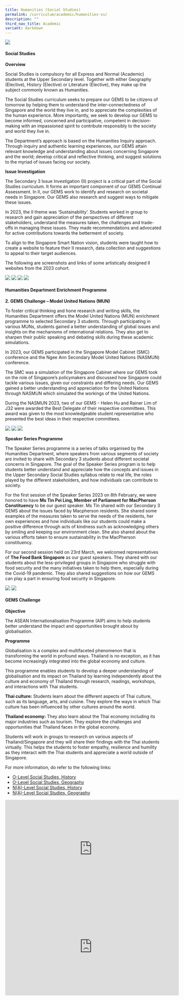```yaml
---
title: Humanities (Social Studies)
permalink: /curriculum/academic/humanities-ss/
description: ""
third_nav_title: Academic
variant: markdown
---
```

![](/images/humanities_department_2.jpg)


#### Social Studies
        
**Overview**

Social Studies is compulsory for all Express and Normal (Academic) students at the Upper Secondary level. Together with either Geography (Elective), History (Elective) or Literature (Elective), they make up the subject commonly known as Humanities.

The Social Studies curriculum seeks to prepare our GEMS to be citizens of tomorrow by helping them to understand the inter-connectedness of Singapore and the world they live in, and to appreciate the complexities of the human experience. More importantly, we seek to develop our GEMS to become informed, concerned and participative, competent in decision-making with an impassioned spirit to contribute responsibly to the society and world they live in.

The Department’s approach is based on the Humanities Inquiry approach. Through inquiry and authentic learning experiences, our GEMS attain relevant knowledge and understanding about issues concerning Singapore and the world; develop critical and reflective thinking, and suggest solutions to the myriad of issues facing our society.

**Issue Investigation**

The Secondary 3 Issue Investigation (II) project is a critical part of the Social Studies curriculum. It forms an important component of our GEMS Continual Assessment. In II, our GEMS work to identify and research on societal needs in Singapore. Our GEMS also research and suggest ways to mitigate these issues.

In 2023, the II theme was ‘Sustainability’. Students worked in group to research and gain appreciation of the perspectives of different stakeholders, understand the measures taken, the challenges and trade-offs in managing these issues. They made recommendations and advocated for active contributions towards the betterment of society.

To align to the Singapore Smart Nation vision, students were taught how to create a website to feature their II research, data collection and suggestions to appeal to their target audiences.

The following are screenshots and links of some artistically designed II websites from the 2023 cohort.

![](/images/2024_SS6.jpg)
![](/images/2024_SS7.jpg)
![](/images/2024_SS8.jpg)
![](/images/2024_SS9.jpg)



#### Humanities Department Enrichment Programme


**2. GEMS Challenge – Model United Nations (MUN)**

To foster critical thinking and hone research and writing skills, the Humanities Department offers the Model United Nations (MUN) enrichment programme to selected Secondary 3 students. Through participating in various MUNs, students gained a better understanding of global issues and insights on the mechanisms of international relations. They also get to sharpen their public speaking and debating skills during these academic simulations.

In 2023, our GEMS participated in the Singapore Model Cabinet (SMC) conference and the Ngee Ann Secondary Model United Nations (NASMUN) conference.


The SMC was a simulation of the Singapore Cabinet where our GEMS took on the role of Singapore’s policymakers and discussed how Singapore could tackle various issues, given our constraints and differing needs. Our GEMS gained a better understanding and appreciation for the United Nations through NASMUN which simulated the workings of the United Nations.

During the NASMUN 2023, two of our GEMS - Helen Hu and Rainer Lim of J32 were awarded the Best Delegate of their respective committees. This award was given to the most knowledgeable student representative who presented the best ideas in their respective committees.

![](/images/2024_SS1.jpg)
![](/images/2024_SS2.jpg)
![](/images/2024_SS3.jpg)


**Speaker Series Programme**

The Speaker Series programme is a series of talks organised by the Humanities Department, where speakers from various segments of society are invited to share with Secondary 3 students about different societal concerns in Singapore. The goal of the Speaker Series program is to help students better understand and appreciate how the concepts and issues in the Upper Secondary Social Studies syllabus relate to real life, the roles played by the different stakeholders, and how individuals can contribute to society.


For the first session of the Speaker Series 2023 on 8th February, we were honored to have **Ms Tin Pei Ling, Member of Parliament for MacPherson Constituency**&nbsp;to be our guest speaker. Ms Tin shared with our Secondary 3 GEMS about the issues faced by Macpherson residents. She shared some examples of the measures taken to serve the needs of the residents, her own experiences and how individuals like our students could make a positive difference through acts of kindness such as acknowledging others by smiling and keeping our environment clean. She also shared about the various efforts taken to ensure sustainability in the MacPherson constituency.


For our second session held on 23rd March, we welcomed representatives of **The Food Bank Singapore** as our guest speakers. They shared with our students about the less-privileged groups in Singapore who struggle with food security and the many initiatives taken to help them, especially during the Covid-19 pandemic. They also shared suggestions on how our GEMS can play a part in ensuring food security in Singapore.


![](/images/2024_SS4.jpg)
![](/images/2024_SS5.jpg)



#### GEMS Challenge

**Objective**

The ASEAN Internationalisation Programme (AIP) aims to help students better understand the impact and opportunities brought about by globalisation.

**Programme**

Globalisation is a complex and multifaceted phenomenon that is transforming&nbsp;the world in profound ways. Thailand is no exception, as it has become increasingly integrated into the global economy and culture.

This programme enables students to develop a deeper understanding of globalisation and its impact on Thailand by learning independently about the culture and economy of Thailand through research, readings, workshops, and interactions with Thai students.

**Thai culture:** Students learn about the different aspects of Thai culture, such as its language, arts, and cuisine. They explore the ways in which Thai culture has been influenced by other cultures around the world.

**Thailand economy:** They also learn about the Thai economy including its major industries such as tourism. They explore the challenges and opportunities that Thailand faces in the global economy.

Students will work in groups to research on various aspects of Thailand/Singapore and they will share their findings with the Thai students virtually. This helps the students to foster empathy, resilience and humility as they interact with the Thai students and appreciate a world outside of Singapore.






For more information, do refer to the following links:

*   [O-Level Social Studies, History](https://www.seab.gov.sg/docs/default-source/national-examinations/syllabus/olevel/2024syllabus/2261_y24_sy.pdf)
*   [O-Level Social Studies, Geography](https://www.seab.gov.sg/docs/default-source/national-examinations/syllabus/olevel/2024syllabus/2260_y24_sy.pdf)
*   [N(A)-Level Social Studies, History](https://www.seab.gov.sg/docs/default-source/national-examinations/syllabus/nlevel/2024syllabus/2126_y24_sy.pdf)
*   [N(A)-Level Social Studies, Geography](https://www.seab.gov.sg/docs/default-source/national-examinations/syllabus/nlevel/2024syllabus/2125_y24_sy.pdf)


<iframe width="560" height="315" src="https://www.youtube.com/embed/pjSBGCnfhBo" title="YouTube video player" frameborder="0" allow="accelerometer; autoplay; clipboard-write; encrypted-media; gyroscope; picture-in-picture" allowfullscreen=""></iframe>

<iframe width="560" height="315" src="https://www.youtube.com/embed/MqeN0YGlOmY" title="YouTube video player" frameborder="0" allow="accelerometer; autoplay; clipboard-write; encrypted-media; gyroscope; picture-in-picture" allowfullscreen=""></iframe>